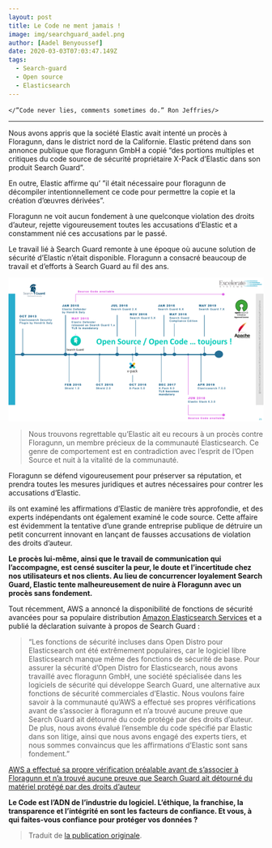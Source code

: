 ```yaml
---
layout: post
title: Le Code ne ment jamais !
image: img/searchguard_aadel.png
author: [Aadel Benyoussef]
date: 2020-03-03T07:03:47.149Z
tags:
  - Search-guard
  - Open source
  - Elasticsearch
---
```


`</”Code never lies, comments sometimes do.” Ron Jeffries/>`

---
Nous avons appris que la société Elastic avait intenté un procès à Floragunn, dans le district nord de la Californie. Elastic prétend dans son annonce publique que floragunn GmbH a copié “des portions multiples et critiques du code source de sécurité propriétaire X-Pack d’Elastic dans son produit Search Guard”.

En outre, Elastic affirme qu’ ”il était nécessaire pour floragunn de décompiler intentionnellement ce code pour permettre la copie et la création d’œuvres dérivées”.

Floragunn ne voit aucun fondement à une quelconque violation des droits d’auteur, rejette vigoureusement toutes les accusations d’Elastic et a constamment nié ces accusations par le passé.

Le travail lié à Search Guard remonte à une époque où aucune solution de sécurité d’Elastic n’était disponible. Floragunn a consacré beaucoup de travail et d’efforts à Search Guard au fil des ans.

![Test Image](img/sg_timeline.png)

> Nous trouvons regrettable qu’Elastic ait eu recours à un procès contre Floragunn, un membre précieux de la communauté Elasticsearch.
Ce genre de comportement est en contradiction avec l’esprit de l’Open Source et nuit à la vitalité de la communauté.

Floragunn se défend vigoureusement pour préserver sa réputation, et prendra toutes les mesures juridiques et autres nécessaires pour contrer les accusations d’Elastic.

ils ont examiné les affirmations d’Elastic de manière très approfondie, et des experts indépendants ont également examiné le code source. Cette affaire est évidemment la tentative d’une grande entreprise publique de détruire un petit concurrent innovant en lançant de fausses accusations de violation des droits d’auteur.

**Le procès lui-même, ainsi que le travail de communication qui l’accompagne, est censé susciter la peur, le doute et l’incertitude chez nos utilisateurs et nos clients. Au lieu de concurrencer loyalement Search Guard, Elastic tente malheureusement de nuire à Floragunn avec un procès sans fondement.**

Tout récemment, AWS a annoncé la disponibilité de fonctions de sécurité avancées pour sa populaire distribution [Amazon Elasticsearch Services](https://aws.amazon.com/fr/elasticsearch-service/) et a publié la déclaration suivante à propos de Search Guard :
> “Les fonctions de sécurité incluses dans Open Distro pour Elasticsearch ont été extrêmement populaires, car le logiciel libre Elasticsearch manque même des fonctions de sécurité de base. Pour assurer la sécurité d’Open Distro for Elasticsearch, nous avons travaillé avec floragunn GmbH, une société spécialisée dans les logiciels de sécurité qui développe Search Guard, une alternative aux fonctions de sécurité commerciales d’Elastic. Nous voulons faire savoir à la communauté qu’AWS a effectué ses propres vérifications avant de s’associer à floragunn et n’a trouvé aucune preuve que Search Guard ait détourné du code protégé par des droits d’auteur. De plus, nous avons évalué l’ensemble du code spécifié par Elastic dans son litige, ainsi que nous avons engagé des experts tiers, et nous sommes convaincus que les affirmations d’Elastic sont sans fondement.”

[AWS a effectué sa propre vérification préalable avant de s’associer à Floragunn et n’a trouvé aucune preuve que Search Guard ait détourné du matériel protégé par des droits d’auteur ](https://aws.amazon.com/blogs/opensource/launching-open-distro-for-elasticsearch-security-features-on-amazon-elasticsearch-service/)

**Le Code est l’ADN de l’industrie du logiciel. L’éthique, la franchise, la transparence et l’intégrité en sont les facteurs de confiance.
Et vous, à qui faites-vous confiance pour protéger vos données ?**

>Traduit de [la publication originale](https://search-guard.com/search-guard-elastic/). 

